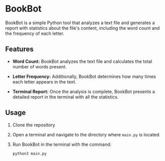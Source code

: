 # BookBot

BookBot is a simple Python tool that analyzes a text file and generates a report with statistics about the file's content, including the word count and the frequency of each letter.

## Features

- **Word Count:** BookBot analyzes the text file and calculates the total number of words present.

- **Letter Frequency:** Additionally, BookBot determines how many times each letter appears in the text.

- **Terminal Report:** Once the analysis is complete, BookBot presents a detailed report in the terminal with all the statistics.

## Usage

1. Clone the repository

2. Open a terminal and navigate to the directory where `main.py` is located.

3. Run BookBot in the terminal with the command:

   ```bash or zsh
   python3 main.py
   ```
